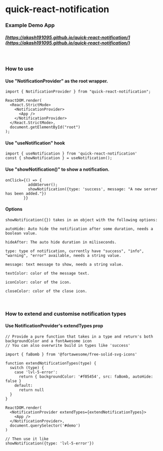 # quick-react-notification

### Example Demo App

##### [https://akash191095.github.io/quick-react-notification/](https://akash191095.github.io/quick-react-notification/)

<br>

### How to use

#### Use "NotificationProvider" as the root wrapper.

```
import { NotificationProvider } from "quick-react-notification";

ReactDOM.render(
  <React.StrictMode>
    <NotificationProvider>
      <App />
    </NotificationProvider>
  </React.StrictMode>,
  document.getElementById("root")
);
```

#### Use "useNotification" hook

```
import { useNotification } from 'quick-react-notification'
const { showNotification } = useNotification();
```

#### Use "showNotification()" to show a notification.

```
onClick={() => {
          addAServer();
          showNotification({type: 'success', message: "A new server has been added."})
        }}
```

#### Options

```
showNotification({}) takes in an object with the following options:

autoHide: Auto hide the notification after some duration, needs a boolean value.

hideAfter: The auto hide duration in miliseconds.

type: type of notification, currently have "success", "info", "warning", "error" available, needs a string value.

message: text message to show, needs a string value.

textColor: color of the message text.

iconColor: color of the icon.

closeColor: color of the close icon.
```

<br>

### How to extend and customise notification types

#### Use NotificationProvider's extendTypes prop

```
// Provide a pure function that takes in a type and return's both backgroundColor and a fontAwesome icon
// You can also overwrite build in types like 'success'

import { faBomb } from '@fortawesome/free-solid-svg-icons'

function extendNotificationTypes(type) {
  switch (type) {
    case 'lvl-5-error':
      return { backgroundColor: '#f05454', src: faBomb, autoHide: false }
    default:
      return null
  }
}

ReactDOM.render(
  <NotificationProvider extendTypes={extendNotificationTypes}>
    <App />
  </NotificationProvider>,
  document.querySelector('#demo')
)

// Then use it like
showNotification({type: 'lvl-5-error'})
```
